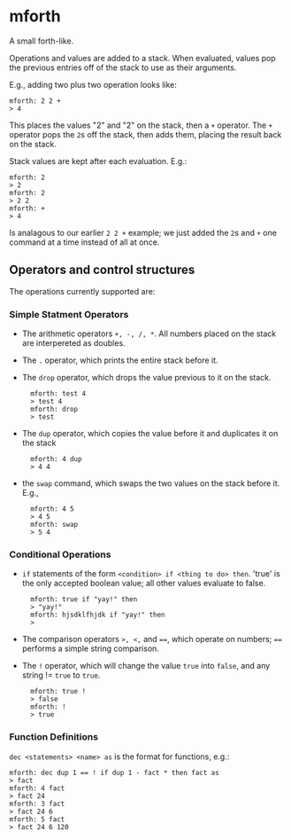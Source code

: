 # mforth

A small forth-like.

Operations and values are added to a stack. When evaluated, values pop the previous entries off of the stack to use as their arguments.

E.g., adding two plus two operation looks like:

    mforth: 2 2 +
    > 4

This places the values "2" and "2" on the stack, then a `+` operator. The `+` operator pops the `2`s off the stack, then adds them, placing the result back on the stack.

Stack values are kept after each evaluation. E.g.:

	mforth: 2
	> 2
	mforth: 2
	> 2 2
	mforth: +
	> 4

Is analagous to our earlier `2 2 +` example; we just added the `2`s and `+` one command at a time instead of all at once.

## Operators and control structures
The operations currently supported are:

### Simple Statment Operators
- The arithmetic operators `+, -, /, *`. All numbers placed on the stack are interpereted as doubles.
- The `.` operator, which prints the entire stack before it.
- The `drop` operator, which drops the value previous to it on the stack.

		mforth: test 4
		> test 4
		mforth: drop
		> test
- The `dup` operator, which copies the value before it and duplicates it on the stack

		mforth: 4 dup
		> 4 4
- the `swap` command, which swaps the two values on the stack before it. E.g.,

		mforth: 4 5
		> 4 5
		mforth: swap
		> 5 4

### Conditional Operations
- `if` statements of the form `<condition> if <thing to do> then`. 'true' is the only accepted boolean value; all other values evaluate to false.

		mforth: true if "yay!" then
		> "yay!"
		mforth: hjsdklfhjdk if "yay!" then
		>
- The comparison operators `>, <,`  and `==`, which operate on numbers; `==` performs a simple string comparison.
- The `!` operator, which will change the value `true` into `false`, and any string != `true` to `true`.

		mforth: true !
		> false
		mforth: !
		> true
### Function Definitions

`dec <statements> <name> as` is the format for functions, e.g.:

	mforth: dec dup 1 == ! if dup 1 - fact * then fact as
	> fact
	mforth: 4 fact
	> fact 24
	mforth: 3 fact
	> fact 24 6
	mforth: 5 fact
	> fact 24 6 120
